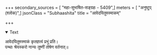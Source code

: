 +++
secondary_sources = [ "महा-सुभाषित-सङ्ग्रहः - 5409",]
meters = [ "अनुष्टुप् (श्लोक)",]
jsonClass = "Subhaashita"
title = "आवेदयितुमस्माकम्"

+++

<details open><summary>Text</summary>

आवेदयितुमस्माकं कृतज्ञत्वं प्रभुं प्रति।  
पन्थाः श्रेयस्करो नान्यः तूष्णीं तोषेण वर्तनात्॥
</details>
